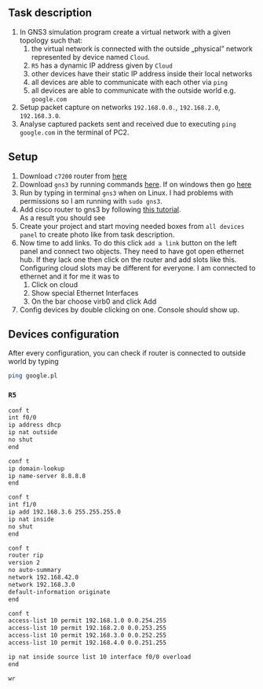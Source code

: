 ## Task description
1. In GNS3 simulation program create a virtual network with a given topology such that:
   1. the virtual network is connected with the outside „physical” network represented by device named `Cloud`.
   2. `R5` has a dynamic IP address given by `Cloud`
   3. other devices have their static IP address inside their local networks
   4. all devices are able to communicate with each other via `ping`
   5. all devices are able to communicate with the outside world e.g. `google.com`
2. Setup packet capture on networks `192.168.0.0.`, `192.168.2.0`, `192.168.3.0`.
3. Analyse captured packets sent and received due to executing `ping google.com` in the terminal of PC2.

## Setup
1. Download `c7200` router from [here](https://yaser-rahmati.gitbook.io/gns3/cisco-ios-images-for-dynamips)
2. Download `gns3` by running commands  [here](https://yaser-rahmati.gitbook.io/gns3/linux-installation). If on windows then go [here](https://yaser-rahmati.gitbook.io/gns3/chapter1)
3. Run by typing in terminal `gns3` when on Linux. I had problems with permissions so I am running with `sudo gns3`.
4. Add cisco router to gns3 by following [this tutorial](https://www.computernetworkingnotes.com/ccna-study-guide/how-to-add-install-or-import-ios-in-gns3.html).  
    As a result you should see  
5. Create your project and start moving needed boxes from `all devices panel` to create photo like from task description.  
6. Now time to add links. To do this click `add a link` button on the left panel and connect two objects. They need to have got open ethernet hub. If they lack one then click on the router and add slots like this.
Configuring cloud slots may be different for everyone. I am connected to ethernet and it for me it was to
    1. Click on cloud
    2. Show special Ethernet Interfaces
    3. On the bar choose virb0 and click Add 
7. Config devices by double clicking on one. Console should show up.

## Devices configuration
After every configuration, you can check if router is connected to outside world by typing
```bash
ping google.pl
```
### `R5`
```bash
conf t
int f0/0
ip address dhcp
ip nat outside
no shut
end

conf t
ip domain-lookup
ip name-server 8.8.8.8
end

conf t
int f1/0
ip add 192.168.3.6 255.255.255.0
ip nat inside
no shut
end

conf t
router rip
version 2
no auto-summary
network 192.168.42.0
network 192.168.3.0
default-information originate
end

conf t
access-list 10 permit 192.168.1.0 0.0.254.255
access-list 10 permit 192.168.2.0 0.0.253.255
access-list 10 permit 192.168.3.0 0.0.252.255
access-list 10 permit 192.168.4.0 0.0.251.255

ip nat inside source list 10 interface f0/0 overload
end

wr
```
